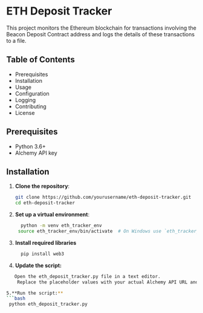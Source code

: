 # ETH Deposit Tracker

This project monitors the Ethereum blockchain for transactions involving the Beacon Deposit Contract address and logs the details of these transactions to a file.

## Table of Contents

- Prerequisites
- Installation
- Usage
- Configuration
- Logging
- Contributing
- License

## Prerequisites

- Python 3.6+
- Alchemy API key

## Installation

1. **Clone the repository**:
   ```bash
   git clone https://github.com/yourusername/eth-deposit-tracker.git
   cd eth-deposit-tracker
2. **Set up a virtual environment**:
     ```bash
       python -m venv eth_tracker_env
      source eth_tracker_env/bin/activate  # On Windows use `eth_tracker_env\Scripts\activate
3. **Install required libraries**
   ```bash
     pip install web3
4. **Update the script:**
  ```bash
     Open the eth_deposit_tracker.py file in a text editor.
      Replace the placeholder values with your actual Alchemy API URL and the Beacon Deposit Contract address.

5.**Run the script:**
 ```bash
   python eth_deposit_tracker.py


